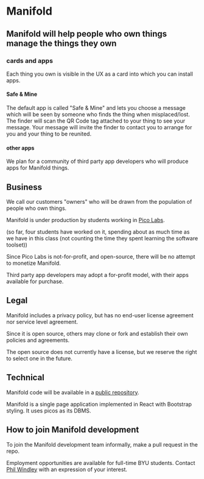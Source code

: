 # Manifold
## Manifold will help people who own things manage the things they own
### cards and apps
Each thing you own is visible in the UX as a card into which you can install apps. 

#### Safe & Mine
The default app is called "Safe & Mine" and lets you choose a message which will be seen by someone who finds the thing when misplaced/lost. The finder will scan the QR Code tag attached to your thing to see your message. Your message will invite the finder to contact you to arrange for you and your thing to be reunited.

#### other apps
We plan for a community of third party app developers who will produce apps for Manifold things.

## Business
We call our customers "owners" who will be drawn from the population of people who own things.

Manifold is under production by students working in [Pico Labs](http://picolabs.io).

(so far, four students have worked on it, spending about as much time as we have in this class (not counting the time they spent learning the software toolset))

Since Pico Labs is not-for-profit, and open-source, there will be no attempt to monetize Manifold.

Third party app developers may adopt a for-profit model, with their apps available for purchase.

## Legal
Manifold includes a privacy policy, but has no end-user license agreement nor service level agreement.

Since it is open source, others may clone or fork and establish their own policies and agreements.

The open source does not currently have a license, but we reserve the right to select one in the future.


## Technical
Manifold code will be available in a [public repository](https://github.com/Picolab/Manifold).

Manifold is a single page application implemented in React with Bootstrap styling. It uses picos as its DBMS.

## How to join Manifold development
To join the Manifold development team informally, make a pull request in the repo.

Employment opportunities are available for full-time BYU students.
Contact [Phil Windley](mailto:Phil_Windley@byu.edu) with an expression of your interest.
